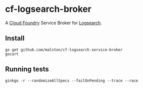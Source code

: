 # cf-logsearch-broker 

A [Cloud Foundry](http://docs.cloudfoundry.org/services/api.html) Service Broker for [Logsearch](http://www.logsearch.io/).

## Install

```
go get github.com/malston/cf-logsearch-service-broker
gocart
```

## Running tests

```
ginkgo -r --randomizeAllSpecs --failOnPending --trace --race
```
